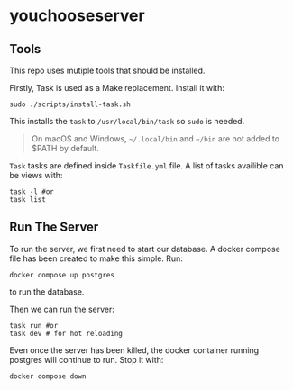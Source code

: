 # youchooseserver

## Tools

This repo uses mutiple tools that should be installed.

Firstly, Task is used as a Make replacement. Install it with:

~~~
sudo ./scripts/install-task.sh
~~~

This installs the `task` to `/usr/local/bin/task` so `sudo` is needed.

> On macOS and Windows, `~/.local/bin` and `~/bin` are not added to $PATH by default.

`Task` tasks are defined inside `Taskfile.yml` file. A list of tasks availible can be views with:

~~~
task -l #or
task list
~~~

## Run The Server

To run the server, we first need to start our database. A docker compose file has been created to make this simple. Run:

~~~
docker compose up postgres
~~~

to run the database.

Then we can run the server:

~~~
task run #or
task dev # for hot reloading
~~~

Even once the server has been killed, the docker container running postgres will continue to run. Stop it with:

~~~
docker compose down
~~~
